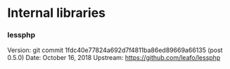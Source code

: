 # Internal libraries

### lessphp
Version: git commit 1fdc40e77824a692d7f4811ba86ed89669a66135 (post 0.5.0)
Date: October 16, 2018
Upstream: https://github.com/leafo/lessphp


